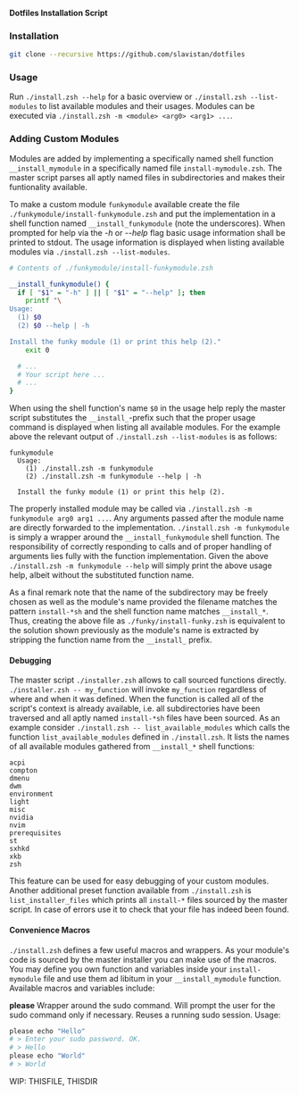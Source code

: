 **Dotfiles Installation Script**

### Installation

```sh
git clone --recursive https://github.com/slavistan/dotfiles
```

### Usage

Run `./install.zsh --help` for a basic overview or
`./install.zsh --list-modules` to list available modules and their usages.
Modules can be executed via `./install.zsh -m <module> <arg0> <arg1> ...`.

### Adding Custom Modules

Modules are added by implementing a specifically named shell function
`__install_mymodule` in a specifically named file `install-mymodule.zsh`. The
master script parses all aptly named files in subdirectories and makes their
funtionality available.

To make a custom module `funkymodule` available create the file
`./funkymodule/install-funkymodule.zsh` and put the implementation in a shell
function named `__install_funkymodule` (note the underscores). When prompted for
help via the *-h* or *--help* flag basic usage information shall be printed to
stdout. The usage information is displayed when listing available modules via
`./install.zsh --list-modules`.

```sh
# Contents of ./funkymodule/install-funkymodule.zsh

__install_funkymodule() {
  if [ "$1" = "-h" ] || [ "$1" = "--help" ]; then
    printf "\
Usage:
  (1) $0
  (2) $0 --help | -h

Install the funky module (1) or print this help (2)."
    exit 0

  # ...
  # Your script here ...
  # ...
}
```

When using the shell function's name `$0` in the usage help reply the master
script substitutes the `__install_`-prefix such that the proper usage command is
displayed when listing all available modules. For the example above the relevant
output of `./install.zsh --list-modules` is as follows:

```
funkymodule
  Usage:
    (1) ./install.zsh -m funkymodule
    (2) ./install.zsh -m funkymodule --help | -h

  Install the funky module (1) or print this help (2).
```

The properly installed module may be called via `./install.zsh -m funkymodule
arg0 arg1 ...`. Any arguments passed after the module name are directly
forwarded to the implementation. `./install.zsh -m funkymodule` is simply
a wrapper around the `__install_funkymodule` shell function. The responsibility
of correctly responding to calls and of proper handling of arguments lies fully
with the function implementation. Given the above `./install.zsh -m funkymodule
--help` will simply print the above usage help, albeit without the substituted
function name.

As a final remark note that the name of the subdirectory may be freely chosen as
well as the module's name provided the filename matches the pattern
`install-*sh` and the shell function name matches `__install_*`. Thus, creating
the above file as `./funky/install-funky.zsh` is equivalent to the solution
shown previously as the module's name is extracted by stripping the function name
from the `__install_` prefix.

#### Debugging

The master script `./installer.zsh` allows to call sourced functions directly.
`./installer.zsh -- my_function` will invoke `my_function` regardless of where
and when it was defined. When the function is called all of the script's context
is already available, i.e. all subdirectories have been traversed and all aptly
named `install-*sh` files have been sourced. As an example consider
`./install.zsh -- list_available_modules` which calls the function
`list_available_modules` defined in `./install.zsh`. It lists the names of all
available modules gathered from `__install_*` shell functions:

```
acpi
compton
dmenu
dwm
environment
light
misc
nvidia
nvim
prerequisites
st
sxhkd
xkb
zsh
```

This feature can be used for easy debugging of your custom modules. Another
additional preset function available from `./install.zsh` is
`list_installer_files` which prints all `install-*` files sourced by the master
script. In case of errors use it to check that your file has indeed been found.

#### Convenience Macros

`./install.zsh` defines a few useful macros and wrappers. As your module's code
is sourced by the master installer you can make use of the macros. You may
define you own function and variables inside your `install-mymodule` file and
use them ad libitum in your `__install_mymodule` function. Available macros
and variables include:

**please** Wrapper around the sudo command. Will prompt the user for the sudo
command only if necessary. Reuses a running sudo session. Usage:

```sh
please echo "Hello"
# > Enter your sudo password. OK.
# > Hello
please echo "World"
# > World
```

WIP: THISFILE, THISDIR
